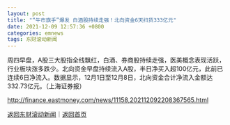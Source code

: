 ```yaml
---
layout: post
title: "“牛市旗手”爆发 白酒股持续走强！北向资金6天扫货333亿元"
date: 2021-12-09 12:57:36 +0800
categories: emnews
tags: 东财滚动新闻
---
```


周四早盘，A股三大股指全线飘红，白酒、券商股持续走强，医美概念表现活跃，行业板块涨多跌少。北向资金早盘持续流入A股，半日净买入超100亿元，此前已连续6日净流入。数据显示，12月1日至12月8日，北向资金合计净流入金额达332.73亿元。（上海证券报）

<http://finance.eastmoney.com/news/11158,202112092208367565.html>

[返回东财滚动新闻](//finews.withounder.com/emnews/)｜[返回首页](//finews.withounder.com/)